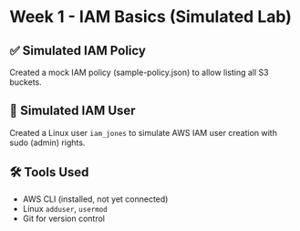 # Week 1 - IAM Basics (Simulated Lab)

## ✅ Simulated IAM Policy
Created a mock IAM policy (sample-policy.json) to allow listing all S3 buckets.

## 👤 Simulated IAM User
Created a Linux user `iam_jones` to simulate AWS IAM user creation with sudo (admin) rights.

## 🛠 Tools Used
- AWS CLI (installed, not yet connected)
- Linux `adduser`, `usermod`
- Git for version control
